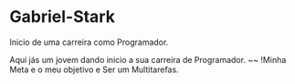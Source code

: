 # Gabriel-Stark
  
 Inicio de uma carreira como Programador.

 Aqui jás um jovem dando inicio a sua carreira de Programador.
~~
!Minha Meta e o meu objetivo e Ser um Multitarefas.
